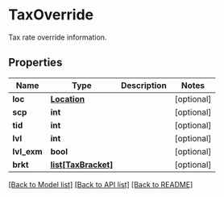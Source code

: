 # TaxOverride

Tax rate override information.
## Properties
Name | Type | Description | Notes
------------ | ------------- | ------------- | -------------
**loc** | [**Location**](Location.md) |  | [optional] 
**scp** | **int** |  | [optional] 
**tid** | **int** |  | [optional] 
**lvl** | **int** |  | [optional] 
**lvl_exm** | **bool** |  | [optional] 
**brkt** | [**list[TaxBracket]**](TaxBracket.md) |  | [optional] 

[[Back to Model list]](../README.md#documentation-for-models) [[Back to API list]](../README.md#documentation-for-api-endpoints) [[Back to README]](../README.md)


